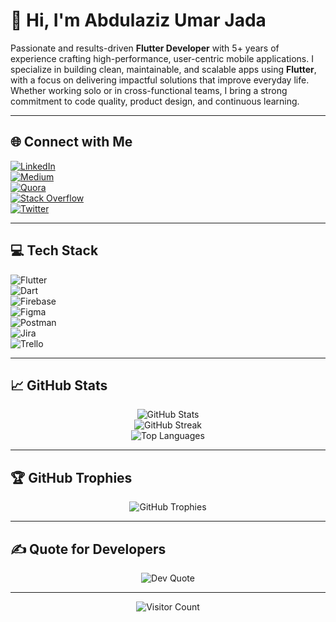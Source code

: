 # 👋 Hi, I'm Abdulaziz Umar Jada

Passionate and results-driven **Flutter Developer** with 5+ years of experience crafting high-performance, user-centric mobile applications. I specialize in building clean, maintainable, and scalable apps using **Flutter**, with a focus on delivering impactful solutions that improve everyday life. Whether working solo or in cross-functional teams, I bring a strong commitment to code quality, product design, and continuous learning.

---

## 🌐 Connect with Me
[![LinkedIn](https://img.shields.io/badge/LinkedIn-%230077B5.svg?style=for-the-badge&logo=linkedin&logoColor=white)](https://www.linkedin.com/in/adzumrjada/)  
[![Medium](https://img.shields.io/badge/Medium-12100E?style=for-the-badge&logo=medium&logoColor=white)](https://medium.com/@adzumrjada)  
[![Quora](https://img.shields.io/badge/Quora-%23B92B27.svg?style=for-the-badge&logo=Quora&logoColor=white)](https://www.quora.com/profile/Abdulaziz-Umar-Jada)  
[![Stack Overflow](https://img.shields.io/badge/Stackoverflow-FE7A16?style=for-the-badge&logo=stack-overflow&logoColor=white)](https://stackoverflow.com/users/7685942/adzumr)  
[![Twitter](https://img.shields.io/badge/Twitter-%231DA1F2.svg?style=for-the-badge&logo=twitter&logoColor=white)](https://twitter.com/adzumrjada)

---

## 💻 Tech Stack
![Flutter](https://img.shields.io/badge/Flutter-%2302569B.svg?style=for-the-badge&logo=Flutter&logoColor=white)  
![Dart](https://img.shields.io/badge/Dart-%230175C2.svg?style=for-the-badge&logo=dart&logoColor=white)  
![Firebase](https://img.shields.io/badge/Firebase-%23039BE5.svg?style=for-the-badge&logo=firebase&logoColor=white)  
![Figma](https://img.shields.io/badge/Figma-%23F24E1E.svg?style=for-the-badge&logo=figma&logoColor=white)  
![Postman](https://img.shields.io/badge/Postman-FF6C37?style=for-the-badge&logo=postman&logoColor=white)  
![Jira](https://img.shields.io/badge/Jira-%230A0FFF.svg?style=for-the-badge&logo=jira&logoColor=white)  
![Trello](https://img.shields.io/badge/Trello-%23026AA7.svg?style=for-the-badge&logo=trello&logoColor=white)

---

## 📈 GitHub Stats
<p align="center">
  <img src="https://github-readme-stats.vercel.app/api?username=Adzumr&theme=vue&hide_border=false&show_icons=true" alt="GitHub Stats" />
  <br/>
  <img src="https://github-readme-streak-stats.herokuapp.com/?user=Adzumr&theme=vue&hide_border=false" alt="GitHub Streak" />
  <br/>
  <img src="https://github-readme-stats.vercel.app/api/top-langs/?username=Adzumr&layout=compact&theme=vue&hide_border=false" alt="Top Languages" />
</p>

---

## 🏆 GitHub Trophies
<p align="center">
  <img src="https://github-profile-trophy.vercel.app/?username=Adzumr&theme=radical&no-frame=true&no-bg=true&margin-w=4" alt="GitHub Trophies" />
</p>

---

## ✍️ Quote for Developers
<p align="center">
  <img src="https://quotes-github-readme.vercel.app/api?type=horizontal&theme=dark" alt="Dev Quote" />
</p>

---

<p align="center">
  <img src="https://visitcount.itsvg.in/api?id=Adzumr&icon=0&color=0" alt="Visitor Count"/>
</p>

